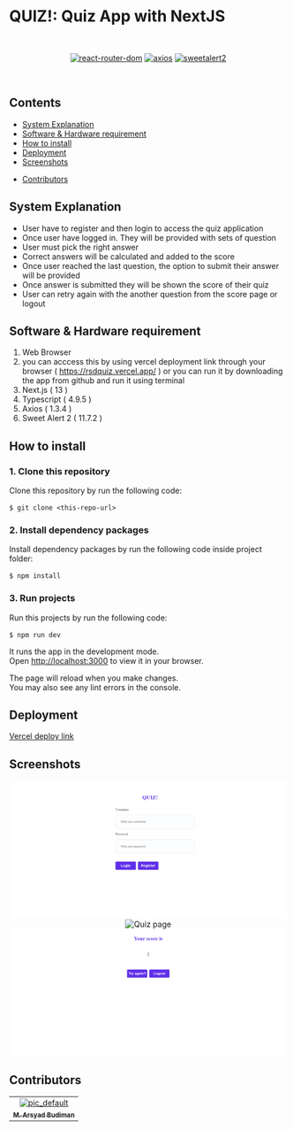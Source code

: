 # QUIZ!: Quiz App with NextJS

<div align="center">
<br>

[![react-router-dom](https://img.shields.io/npm/v/react-router-dom?label=react-router-dom)](https://www.npmjs.com/package/react-router-dom)
[![axios](https://img.shields.io/npm/v/axios?label=axios)](https://www.npmjs.com/package/axios)
[![sweetalert2](https://img.shields.io/npm/v/sweetalert2?label=sweetalert2)](https://www.npmjs.com/package/sweetalert2)

<br/>

</div>

## Contents

- [System Explanation](#system-explanation)
- [Software & Hardware requirement](#software-&-Hardware-requirement)
- [How to install](#how-to-install)
- [Deployment](#deployment)
- [Screenshots](#screenshots)
<!-- - [Related Projects](#related-projects) -->
- [Contributors](#contributors)

## System Explanation

- User have to register and then login to access the quiz application
- Once user have logged in. They will be provided with sets of question
- User must pick the right answer
- Correct answers will be calculated and added to the score
- Once user reached the last question, the option to submit their answer will be provided
- Once answer is submitted they will be shown the score of their quiz
- User can retry again with the another question from the score page or logout

## Software & Hardware requirement

1. Web Browser
2. you can acccess this by using vercel deployment link through your browser ( https://rsdquiz.vercel.app/ ) or you can run it by downloading the app from github and run it using terminal
3. Next.js ( 13 )
4. Typescript ( 4.9.5 )
5. Axios ( 1.3.4 )
6. Sweet Alert 2 ( 11.7.2 )

## How to install

### 1. Clone this repository

Clone this repository by run the following code:

```
$ git clone <this-repo-url>
```

### 2. Install dependency packages

Install dependency packages by run the following code inside project folder:

```
$ npm install
```

### 3. Run projects

Run this projects by run the following code:

```
$ npm run dev
```

It runs the app in the development mode.\
Open [http://localhost:3000](http://localhost:3000) to view it in your browser.

The page will reload when you make changes.\
You may also see any lint errors in the console.

## Deployment

[Vercel deploy link](https://rsdquiz.vercel.app/)

## Screenshots

<div align="center">
<img width="500" src="https://raw.githubusercontent.com/rsad100/project-lamar-kerja-1/main/assets/signin.PNG" alt="Signin page">

<img width="500" src="https://raw.githubusercontent.com/rsad100/project-lamar-kerja-1/main/assets/main.JPG" alt="Quiz page">

<img width="500" src="https://raw.githubusercontent.com/rsad100/project-lamar-kerja-1/main/assets/score.PNG" alt="Score page">

</div>

<!-- ## Related Projects

[Golden-Tix Backend](https://github.com/zainulrofa/golden-tix-backend) -->

## Contributors

<center>
  <table>
    <tr>
        <td align="center">
        <a href="https://github.com/rsad100">
          <img width="100" ; src="https://res.cloudinary.com/dx7cvqczn/image/upload/v1667811029/coffee_addict/pic_default.png" alt="pic_default"><br/>
          <sub><b>M. Arsyad Budiman</b></sub>
        </a>
        </td>
  </table>
</center>
